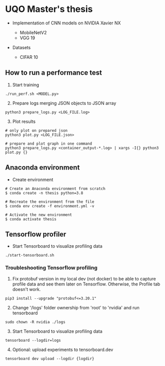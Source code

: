 # UQO Master's thesis

- Implementation of CNN models on NVIDIA Xavier NX
  - MobileNetV2
  - VGG 19

- Datasets
  - CIFAR 10


## How to run a performance test

1. Start training
```
./run_perf.sh <MODEL.py>
```

2. Prepare logs merging JSON objects to JSON array
```
python3 prepare_logs.py <LOG_FILE.log>
```

3. Plot results

```
# only plot on prepared json
python3 plot.py <LOG_FILE.json>

# prepare and plot graph in one command
python3 prepare_logs.py <container_output-*.log> | xargs -I{} python3 plot.py {}
```

## Anaconda environment


- Create environment

```
# Create an Anaconda environment from scratch
$ conda create -n thesis python=3.8

# Recreate the environment from the file
$ conda env create -f environment.yml -v

# Activate the new environment
$ conda activate thesis
```

## Tensorflow profiler
- Start Tensorboard to visualize profiling data
```
./start-tensorboard.sh
```

### Troubleshooting Tensorflow profiling
1. Fix protobuf version in my local dev (not docker) to be able to capture profile data and see them later on Tensorflow. Otherwise, the Profile tab doesn't work.
```
pip3 install --upgrade "protobuf<=3.20.1"
```

2. Change '/logs' folder ownership from 'root' to 'nvidia' and run tensorboard
```
sudo chown -R nvidia ./logs
```

3. Start Tensorboard to visualize profiling data
```
tensorboard --logdir=logs
```

4. Optional: upload experiments to tensorboard.dev
```
tensorboard dev upload --logdir {logdir}
```

